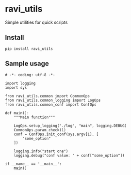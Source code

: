 # ravi_utils

Simple utilities for quick scripts

## Install 

    pip install ravi_utils

## Sample usage

    # -*- coding: utf-8 -*-

    import logging
    import sys

    from ravi_utils.common import CommonOps
    from ravi_utils.common_logging import LogOps
    from ravi_utils.common_conf import ConfOps

    def main():
        """Main function"""

        LogOps.setup_logging("./log", "main", logging.DEBUG)
        CommonOps.param_check(1)
        conf = ConfOps.init_conf(sys.argv[1], [
            "some_option"
        ])

        logging.info("start one")
        logging.debug("conf value: " + conf["some_option"])

    if __name__ == '__main__':
        main()

